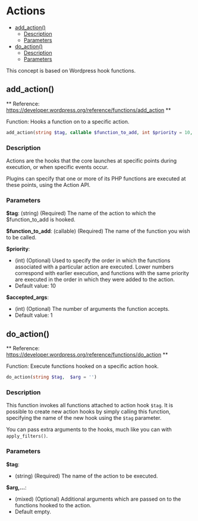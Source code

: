# Actions

- [add_action()](#add_action)
    - [Description](#add_action_description)
    - [Parameters](#add_action_parameters)
- [do_action()](#do_action)
    - [Description](#apply_action_description)
    - [Parameters](#apply_action_parameters)
    
This concept is based on Wordpress hook functions.

<a name="add_action"></a>
## add_action()

** Reference: https://developer.wordpress.org/reference/functions/add_action **

Function: Hooks a function on to a specific action.

```php
add_action(string $tag, callable $function_to_add, int $priority = 10, int $accepted_args = 1)
```
    
<a name="add_action_description"></a>
### Description

Actions are the hooks that the core launches at specific points during execution, or when specific events occur. 

Plugins can specify that one or more of its PHP functions are executed at these points, using the Action API.

<a name="add_action_parameters"></a>
### Parameters

**$tag**: (string) (Required) The name of the action to which the $function_to_add is hooked.

**$function_to_add**: (callable) (Required) The name of the function you wish to be called.

**$priority**: 
- (int) (Optional) Used to specify the order in which the functions associated with a particular action are executed. 
Lower numbers correspond with earlier execution, and functions with the same priority are executed in the order in which they were added to the action.
- Default value: 10

**$accepted_args**: 
- (int) (Optional) The number of arguments the function accepts.
- Default value: 1

<a name="do_action"></a>
## do_action()

** Reference: https://developer.wordpress.org/reference/functions/do_action **

Function: Execute functions hooked on a specific action hook.

```php
do_action(string $tag,  $arg = '')
```
    
<a name="add_action_description"></a>
### Description

This function invokes all functions attached to action hook `$tag`. 
It is possible to create new action hooks by simply calling this function, specifying the name of the new hook using the `$tag` parameter.

You can pass extra arguments to the hooks, much like you can with `apply_filters()`.

<a name="do_action_parameters"></a>
### Parameters

**$tag**:
- (string) (Required) The name of the action to be executed.

**$arg,...**:
- (mixed) (Optional) Additional arguments which are passed on to the functions hooked to the action. 
- Default empty.